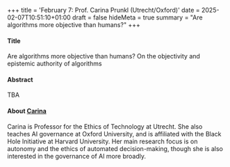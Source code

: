 +++
title = 'February 7: Prof. Carina Prunkl (Utrecht/Oxford)'
date = 2025-02-07T10:51:10+01:00
draft = false
hideMeta = true
summary = "Are algorithms more objective than humans?"
+++
 

#### Title
Are algorithms more objective than humans? On the objectivity and epistemic authority of algorithms 
#### Abstract
 
TBA
 

#### About [Carina](https://www.carinaprunkl.com)
Carina is Professor for the Ethics of Technology at Utrecht. She also teaches AI governance at Oxford University, and is affiliated with the Black Hole Initiative at Harvard University. Her main research focus is on autonomy and the ethics of automated decision-making, though she is also interested in the governance of AI more broadly. 

